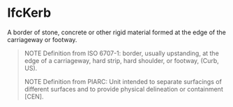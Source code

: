 # IfcKerb

A border of stone, concrete or other rigid material formed at the edge of the carriageway or footway.

> NOTE Definition from ISO 6707-1: border, usually upstanding, at the edge of a carriageway, hard strip, hard shoulder, or footway, (Curb, US).
>
> NOTE Definition from PIARC: Unit intended to separate surfacings of different surfaces and to provide physical delineation or containment [CEN].
